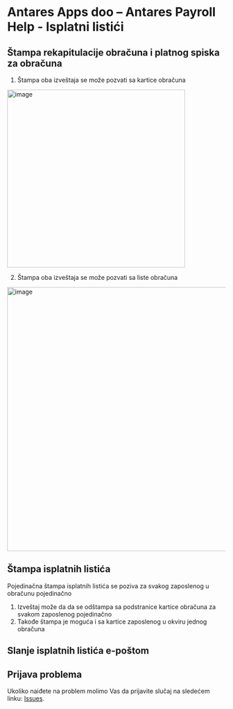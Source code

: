 # Antares Apps doo – Antares Payroll Help - Isplatni listići

## Štampa rekapitulacije obračuna i platnog spiska za obračuna
1. Štampa oba izveštaja se može pozvati sa kartice obračuna
<img width="410" alt="image" src="https://github.com/user-attachments/assets/22503e18-16d9-4f93-a295-ea90d69e3d4f">

2. Štampa oba izveštaja se može pozvati sa liste obračuna
<img width="608" alt="image" src="https://github.com/user-attachments/assets/7bb8ab0d-6a5e-42e8-892c-4939d97f0cad">

## Štampa isplatnih listića
Pojedinačna štampa isplatnih listića se poziva za svakog zaposlenog u obračunu pojedinačno
1. Izveštaj može da da se odštampa sa podstranice kartice obračuna za svakom zaposlenog pojedinačno
2. Takođe štampa je moguća i sa kartice zaposlenog u okviru jednog obračuna 

## Slanje isplatnih listića e-poštom

## Prijava problema
Ukoliko naiđete na problem molimo Vas da prijavite slučaj na sledećem linku:
[Issues](https://github.com/AntaresAppsDoo/Wiki/issues).
